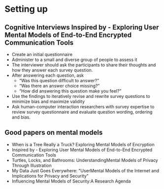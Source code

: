 # Setting up

## Cognitive Interviews **Inspired by - Exploring User Mental Models of End-to-End Encrypted Communication Tools** 

* Create an initial questionnaire
* Administer to a small and diverse group of people to assess it
* The interviewer should ask the participants to share their thoughts and how they answer each survey question.
* After answering each question, ask
  * “Was this question difficult to answer?”
  * “Was there an answer choice missing?” 
  * “How did answering this question make you feel?”
* Use the findings to iteratively revise and rewrite survey questions to minimize bias and maximize validity
* Ask human-computer interaction researchers with survey expertise to review survey questionnaire and evaluate question wording, ordering and bias.

## Good papers on mental models
* When is a Tree Really a Truck?  Exploring Mental Models of Encryption
* Inspired by - Exploring User Mental Models of End-to-End Encrypted Communication Tools
* Turtles, Locks, and Bathrooms: UnderstandingMental Models of Privacy Through Illustration
* My Data Just Goes Everywhere: "UserMental Models of the Internet and Implications for Privacy and Security"
* Influencing Mental Models of Security:A Research Agenda


